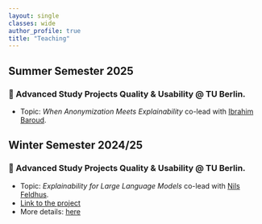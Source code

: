 ```yaml
---
layout: single
classes: wide
author_profile: true
title: "Teaching"
---
```


## Summer Semester 2025
### 📌 Advanced Study Projects Quality & Usability @ TU Berlin. <br>
- Topic: _When Anonymization Meets Explainability_ co-lead with [Ibrahim Baroud](https://www.tu.berlin/en/qu/ueber-uns/team-personen/researchers/ibrahim-baroud).

## Winter Semester 2024/25
### 📌 Advanced Study Projects Quality & Usability @ TU Berlin. <br>
- Topic: _Explainability for Large Language Models_ co-lead with [Nils Feldhus](https://nfelnlp.github.io).<br>
- [Link to the project](https://www.tu.berlin/index.php?id=18763)
- More details: [here](https://nfelnlp.github.io/teaching/xllm/)